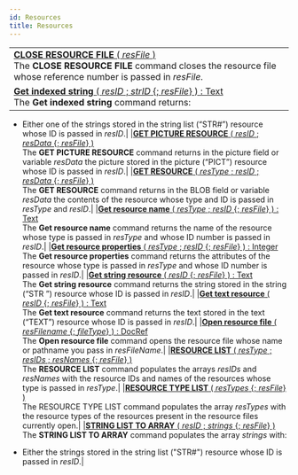 ```yaml
---
id: Resources
title: Resources
---
```

||
|---|
|[**CLOSE RESOURCE FILE** ( *resFile* )](../../commands-legacy/close-resource-file)<br/>The **CLOSE RESOURCE FILE** command closes the resource file whose reference number is passed in *resFile*.|
|[**Get indexed string** ( *resID* ; *strID* {; *resFile*} ) : Text](../../commands-legacy/get-indexed-string)<br/>The **Get indexed string** command returns: 

* Either one of the strings stored in the string list (“STR#”) resource whose ID is passed in *resID*.|
|[**GET PICTURE RESOURCE** ( *resID* ; *resData* {; *resFile*} )](../../commands-legacy/get-picture-resource)<br/>The **GET PICTURE RESOURCE** command returns in the picture field or variable *resData* the picture stored in the picture (“PICT”) resource whose ID is passed in *resID*.|
|[**GET RESOURCE** ( *resType* ; *resID* ; *resData* {; *resFile*} )](../../commands-legacy/get-resource)<br/>The **GET RESOURCE** command returns in the BLOB field or variable *resData* the contents of the resource whose type and ID is passed in *resType* and *resID*.|
|[**Get resource name** ( *resType* ; *resID* {; *resFile*} ) : Text](../../commands-legacy/get-resource-name)<br/>The **Get resource name** command returns the name of the resource whose type is passed in *resType* and whose ID number is passed in *resID*.|
|[**Get resource properties** ( *resType* ; *resID* {; *resFile*} ) : Integer](../../commands-legacy/get-resource-properties)<br/>The **Get resource properties** command returns the attributes of the resource whose type is passed in *resType* and whose ID number is passed in *resID*.|
|[**Get string resource** ( *resID* {; *resFile*} ) : Text](../../commands-legacy/get-string-resource)<br/>The **Get string resource** command returns the string stored in the string (“STR ”) resource whose ID is passed in *resID*.|
|[**Get text resource** ( *resID* {; *resFile*} ) : Text](../../commands-legacy/get-text-resource)<br/>The **Get text resource** command returns the text stored in the text (“TEXT”) resource whose ID is passed in *resID*.|
|[**Open resource file** ( *resFilename* {; *fileType*} ) : DocRef](../../commands-legacy/open-resource-file)<br/>The **Open resource file** command opens the resource file whose name or pathname you pass in *resFileName*.|
|[**RESOURCE LIST** ( *resType* ; *resIDs* ; *resNames* {; *resFile*} )](../../commands-legacy/resource-list)<br/>The **RESOURCE LIST** command populates the arrays *resIDs* and *resNames* with the resource IDs and names of the resources whose type is passed in *resType*.|
|[**RESOURCE TYPE LIST** ( *resTypes* {; *resFile*} )](../../commands-legacy/resource-type-list)<br/>The RESOURCE TYPE LIST command populates the array *resTypes* with the resource types of the resources present in the resource files currently open.|
|[**STRING LIST TO ARRAY** ( *resID* ; *strings* {; *resFile*} )](../../commands-legacy/string-list-to-array)<br/>The **STRING LIST TO ARRAY** command populates the array *strings* with:

* Either the strings stored in the string list ("STR#") resource whose ID is passed in *resID*.|
